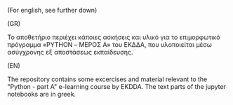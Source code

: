(For english, see further down)

(GR)

Το αποθετήριο περιέχει κάποιες ασκήσεις και υλικό για το επιμορφωτικό πρόγραμμα «PYTHON – ΜΕΡΟΣ Α» του ΕΚΔΔΑ, που υλοποιείται μέσω ασύγχρονης εξ αποστάσεως εκπαίδευσης.

(EN)

The repository contains some excercises and material relevant to the "Python - part A" e-learning course by EKDDA.
The text parts of the jupyter notebooks are in greek.
